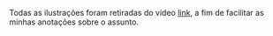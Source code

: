 Todas as ilustrações foram retiradas do video [link](https://www.youtube.com/watch?v=DPfxjQ6sqrc&list=PLK9v9ebk627fEHJOVLR0xku-iYenE8m8X&index=11), a fim de facilitar as minhas anotações sobre o assunto.